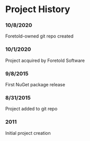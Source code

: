 # Project History

### 10/8/2020
Foretold-owned git repo created

### 10/1/2020
Project acquired by Foretold Software

### 9/8/2015
First NuGet package release

### 8/31/2015
Project added to git repo

### 2011
Initial project creation